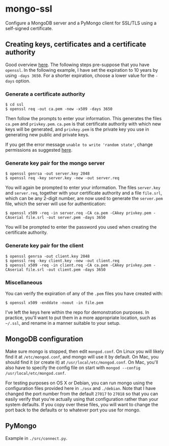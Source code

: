 mongo-ssl
==
Configure a MongoDB server and a PyMongo client
for SSL/TLS using a self-signed certificate.

Creating keys, certificates and a certificate authority
--
Good overview [here](http://dst.lbl.gov/~boverhof/openssl_certs.html).
The following steps pre-suppose that you have `openssl`.
In the following example, I have set the expiration to 10
years by using `-days 3650`. For a shorter expiration, choose
a lower value for the `-days` option.

### Generate a certificate authority

    $ cd ssl
    $ openssl req -out ca.pem -new -x509 -days 3650

Then follow the prompts to enter your information.
This generates the files `ca.pem` and `privkey.pem`.
`ca.pem` is that certificate authority with which new
keys will be generated, and `privkey.pem` is the private key
you use in generating new public and private keys.

If you get the error message `unable to write 'random state'`, change
permissions as suggested [here](http://stackoverflow.com/questions/94445/using-openssl-what-does-unable-to-write-random-state-mean).

### Generate key pair for the mongo server

    $ openssl genrsa -out server.key 2048
    $ openssl req -key server.key -new -out server.req

You will again be prompted to enter your information. The files
`server.key` and `server.req`, together with your certificate
authority and a file `file.srl`, which can be any 2-digit number,
are now used to generate the `server.pem` file, which the server
will use for authentication:

    $ openssl x509 -req -in server.req -CA ca.pem -CAkey privkey.pem -CAserial file.srl -out server.pem -days 3650

You will be prompted to enter the password you used when creating the certificate authority.

### Generate key pair for the client

    $ openssl genrsa -out client.key 2048
    $ openssl req -key client.key -new -out client.req
    $ openssl x509 -req -in client.req -CA ca.pem -CAkey privkey.pem -CAserial file.srl -out client.pem -days 3650

### Miscellaneous
You can verify the expiration of any of the `.pem` files you have created with:

    $ openssl x509 -enddate -noout -in file.pem

I've left the keys here within the repo for demonstration purposes. In practice, you'll
want to put them in a more appropriate location, such as `~/.ssl`, and rename
in a manner suitable to your setup.

MongoDB configuration
--
Make sure mongo is stopped, then edit `mongod.conf`. On Linux you will
likely find it at `/etc/mongod.conf`, and mongo will use it by default.
On Mac, you should find it (or create it) at `/usr/local/etc/mongod.conf`.
On Mac, you'll also have to specify the config file on start with
`mongod --config /usr/local/etc/mongod.conf`.

For testing purposes on OS X or Debian, you can run mongo using the
configuration files provided here in `./osx` and `./debian`. Note
that I have changed the port number from the default `27017` to `27018`
so that you can easily verify that you're actually using that configuration
rather than your system defaults. If you copy over these files, you will
want to change the port back to the defaults or to whatever port
you use for mongo.

PyMongo
--
Example in `./src/connect.py`.
